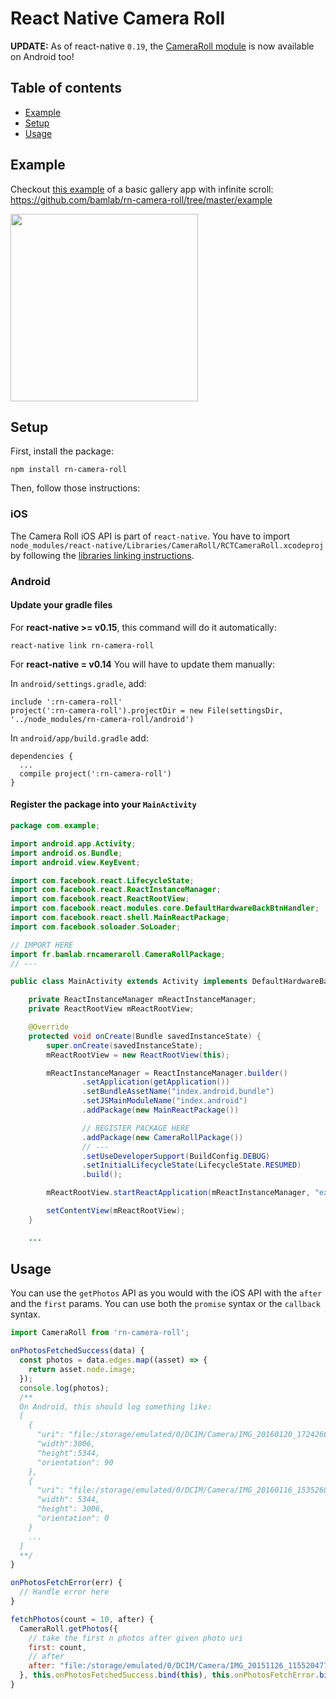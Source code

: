 # React Native Camera Roll

**UPDATE:**
As of react-native `0.19`, the [CameraRoll module](https://facebook.github.io/react-native/docs/cameraroll.html#content) is now available on Android too!

## Table of contents

* [Example](https://github.com/bamlab/rn-camera-roll#example)
* [Setup](https://github.com/bamlab/rn-camera-roll#setup)
* [Usage](https://github.com/bamlab/rn-camera-roll#usage)

## Example

Checkout [this example](https://github.com/bamlab/rn-camera-roll/tree/master/example) of a basic gallery app with infinite scroll:  
https://github.com/bamlab/rn-camera-roll/tree/master/example

<img width=300 src=https://raw.githubusercontent.com/bamlab/rn-camera-roll/master/example/screenshot.png />

## Setup

First, install the package:
```
npm install rn-camera-roll
```

Then, follow those instructions:

### iOS

The Camera Roll iOS API is part of `react-native`.
You have to import `node_modules/react-native/Libraries/CameraRoll/RCTCameraRoll.xcodeproj`
by following the [libraries linking instructions](https://facebook.github.io/react-native/docs/linking-libraries-ios.html#here-the-few-steps-to-link-your-libraries-that-contain-native-code).

### Android

#### Update your gradle files

For **react-native >= v0.15**, this command will do it automatically:
```
react-native link rn-camera-roll
```

For **react-native = v0.14**
You will have to update them manually:

In `android/settings.gradle`, add:
```
include ':rn-camera-roll'
project(':rn-camera-roll').projectDir = new File(settingsDir, '../node_modules/rn-camera-roll/android')
```

In `android/app/build.gradle` add:
```
dependencies {
  ...
  compile project(':rn-camera-roll')
}
```

#### Register the package into your `MainActivity`
```java
package com.example;

import android.app.Activity;
import android.os.Bundle;
import android.view.KeyEvent;

import com.facebook.react.LifecycleState;
import com.facebook.react.ReactInstanceManager;
import com.facebook.react.ReactRootView;
import com.facebook.react.modules.core.DefaultHardwareBackBtnHandler;
import com.facebook.react.shell.MainReactPackage;
import com.facebook.soloader.SoLoader;

// IMPORT HERE
import fr.bamlab.rncameraroll.CameraRollPackage;
// ---

public class MainActivity extends Activity implements DefaultHardwareBackBtnHandler {

    private ReactInstanceManager mReactInstanceManager;
    private ReactRootView mReactRootView;

    @Override
    protected void onCreate(Bundle savedInstanceState) {
        super.onCreate(savedInstanceState);
        mReactRootView = new ReactRootView(this);

        mReactInstanceManager = ReactInstanceManager.builder()
                .setApplication(getApplication())
                .setBundleAssetName("index.android.bundle")
                .setJSMainModuleName("index.android")
                .addPackage(new MainReactPackage())

                // REGISTER PACKAGE HERE
                .addPackage(new CameraRollPackage())
                // ---
                .setUseDeveloperSupport(BuildConfig.DEBUG)
                .setInitialLifecycleState(LifecycleState.RESUMED)
                .build();

        mReactRootView.startReactApplication(mReactInstanceManager, "example", null);

        setContentView(mReactRootView);
    }

    ...
```

## Usage

You can use the `getPhotos` API as you would with the iOS API with the `after` and the `first` params.
You can use both the `promise` syntax or the `callback` syntax.

```javascript
import CameraRoll from 'rn-camera-roll';

onPhotosFetchedSuccess(data) {
  const photos = data.edges.map((asset) => {
    return asset.node.image;
  });
  console.log(photos);
  /**
  On Android, this should log something like:
  [
    {
      "uri": "file:/storage/emulated/0/DCIM/Camera/IMG_20160120_172426830.jpg",
      "width":3006,
      "height":5344,
      "orientation": 90
    },
    {
      "uri": "file:/storage/emulated/0/DCIM/Camera/IMG_20160116_153526816_TOP.jpg",
      "width": 5344,
      "height": 3006,
      "orientation": 0
    }
    ...
  ]
  **/
}

onPhotosFetchError(err) {
  // Handle error here
}

fetchPhotos(count = 10, after) {
  CameraRoll.getPhotos({
    // take the first n photos after given photo uri
    first: count,
    // after
    after: "file:/storage/emulated/0/DCIM/Camera/IMG_20151126_115520477.jpg",
  }, this.onPhotosFetchedSuccess.bind(this), this.onPhotosFetchError.bind(this));
}
```
